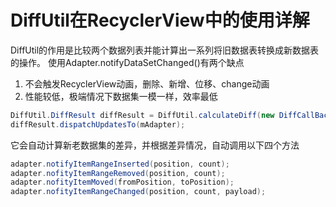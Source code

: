 # DiffUtil在RecyclerView中的使用详解

DiffUtil的作用是比较两个数据列表并能计算出一系列将旧数据表转换成新数据表的操作。
使用Adapter.notifyDataSetChanged()有两个缺点

1. 不会触发RecyclerView动画，删除、新增、位移、change动画
2. 性能较低，极端情况下数据集一模一样，效率最低

```java
DiffUtil.DiffResult diffResult = DiffUtil.calculateDiff(new DiffCallBack(mDatas, newDatas), true);
diffResult.dispatchUpdatesTo(mAdapter);
```

它会自动计算新老数据集的差异，并根据差异情况，自动调用以下四个方法

```java
adapter.notifyItemRangeInserted(position, count);
adapter.nofityItemRangeRemoved(position, count);
adapter.nofityItemMoved(fromPosition, toPosition);
adapter.nofityItemRangeChanged(position, count, payload);
```